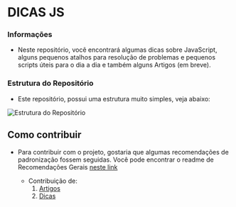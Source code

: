 # DICAS JS

### Informações

  - Neste repositório, você encontrará algumas dicas sobre JavaScript, alguns pequenos atalhos para resolução de problemas e pequenos scripts úteis para o dia a dia e também alguns Artigos (em breve).
  
### Estrutura do Repositório

  - Este repositório, possui uma estrutura muito simples, veja abaixo:
    
![Estrutura do Repositório](https://github.com/IsacPetinate/dicas-js/blob/master/estrutura.png)

## Como contribuir

- Para contribuir com o projeto, gostaria que algumas recomendações de padronização fossem seguidas. Você pode encontrar o readme de Recomendações Gerais [neste link](https://github.com/IsacPetinate/dicas-js/tree/master/Regras/Recomendacoes.md)

  - Contribuição de:
    1. [Artigos](https://github.com/IsacPetinate/dicas-js/blob/master/Artigos/Readme.md)
    2. [Dicas](https://github.com/IsacPetinate/dicas-js/tree/master/Dicas/Readme.md)